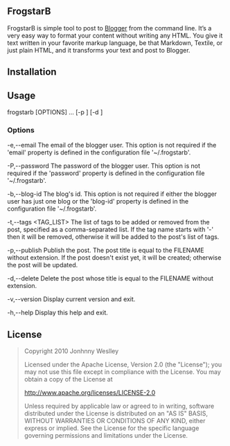 FrogstarB
---------

FrogstarB is simple tool to post to [Blogger](http://www.blogger.com) from the command line. It’s a very easy way to format your content without writing any HTML. You give it text written in your favorite markup language, be that Markdown, Textile, or just plain HTML, and it transforms your text and post to Blogger.

Installation
------------



Usage
-----

frogstarb [OPTIONS] ... [-p <FILENAME>] [-d <FILENAME>]

### Options

 -e,--email <EMAIL>         The email of the blogger user. This option is not
                            required if the 'email' property is defined in the
                            configuration file '~/.frogstarb'.

 -P,--password <PASSWORD>   The password of the blogger user. This option is not
                            required if the 'password' property is defined in
                            the configuration file '~/.frogstarb'.

 -b,--blog-id <BLOGID>      The blog's id. This option is not required if either
                            the blogger user has just one blog or the 'blog-id'
                            property is defined in the configuration file
                            '~/.frogstarb'.

 -t,--tags <TAG_LIST>       The list of tags to be added or removed from the
                            post, specified as a comma-separated list. If the
                            tag name starts with '-' then it will be removed,
                            otherwise it will be added to the post's list of
                            tags.

 -p,--publish <FILENAME>    Publish the post. The post title is equal to the
                            FILENAME without extension. If the post doesn't
                            exist yet, it will be created; otherwise the post
                            will be updated.

 -d,--delete <FILENAME>     Delete the post whose title is equal to the FILENAME
                            without extension.

 -v,--version               Display current version and exit.

 -h,--help                  Display this help and exit.

License
-------

> Copyright 2010 Jonhnny Weslley
> 
> Licensed under the Apache License, Version 2.0 (the "License");
> you may not use this file except in compliance with the License.
> You may obtain a copy of the License at
> 
> <http://www.apache.org/licenses/LICENSE-2.0>
> 
> Unless required by applicable law or agreed to in writing, software
> distributed under the License is distributed on an "AS IS" BASIS,
> WITHOUT WARRANTIES OR CONDITIONS OF ANY KIND, either express or implied.
> See the License for the specific language governing permissions and
> limitations under the License.

